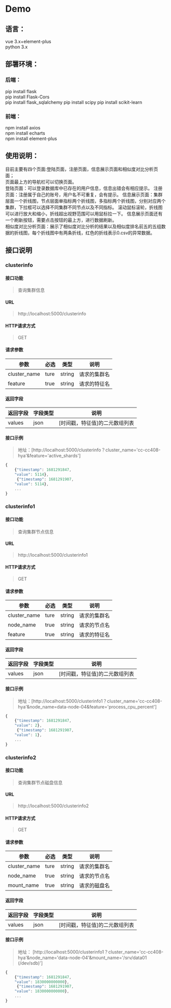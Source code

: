 # Demo
## 语言：       
vue 3.x+element-plus  
python 3.x  
## 部署环境：    
### 后端：  
pip install flask  
pip install Flask-Cors  
pip install flask_sqlalchemy
pip install scipy
pip install scikit-learn
### 前端：   
npm install axios   
npm install echarts   
npm install element-plus 


## 使用说明：   
目前主要有四个页面:登陆页面，注册页面，信息展示页面和相似度对比分析页面；   
页面最上方的导航栏可以切换页面。   
登陆页面：可以登录数据库中已存在的用户信息，信息出错会有相应提示。
注册页面：注册属于自己的账号，用户名不可重复，会有提示。
信息展示页面：集群层面一个折线图，节点层面单指标两个折线图，多指标两个折线图，分别对应两个集群，下拉框可以选择不同集群不同节点以及不同指标。 
滚动鼠标滚轮，折线图可以进行放大和缩小，折线超出视野范围可以用鼠标拉一下。
信息展示页面还有一个刷新按钮，需要点击按钮的最上方，进行数据刷新。   
相似度对比分析页面：展示了相似度对比分析的结果以及相似度排名前五的五组数据的折线图，每个折线图中有两条折线，红色的折线表示0.csv的异常数据。   


## 接口说明
### clusterinfo
#### 接口功能
> 查询集群信息
#### URL
> http://localhost:5000/clusterinfo
#### HTTP请求方式
> GET
#### 请求参数
|参数|必选|类型|说明|
|----- |-------|-----|-----|
|cluster_name|ture|string|请求的集群名|
|feature    |true    |string   |请求的特征名|
#### 返回字段
|返回字段|字段类型|说明|
|-----|------|-----------------------------   |
|values  |json   |[时间戳，特征值]的二元数组列表   |
#### 接口示例
> 地址：[http://localhost:5000/clusterinfo？cluster_name='cc-cc408-hya'&feature='active_shards']
``` javascript
{
    {"timestamp": 1681291847,
    "value": 5114},
     {"timestamp": 1681291907,
    "value": 5114},
    ...
}
```
### clusterinfo1
#### 接口功能
> 查询集群节点信息
#### URL
> http://localhost:5000/clusterinfo1
#### HTTP请求方式
> GET
#### 请求参数
|参数|必选|类型|说明|
|-----  |-------|-----|-----                               |
|cluster_name    |ture    |string|请求的集群名                          |
|node_name    |true    |string   |请求的节点名|
|feature    |true    |string   |请求的特征名|
#### 返回字段
|返回字段|字段类型|说明                              |
|----   |------|-----------------------------   |
|values  |json   |[时间戳，特征值]的二元数组列表   |
#### 接口示例
> 地址：[http://localhost:5000/clusterinfo1？cluster_name='cc-cc408-hya'&node_name=data-node-04&feature='process_cpu_percent']
``` javascript
{
    {"timestamp": 1681291847,
    "value": 2},
     {"timestamp": 1681291907,
    "value": 1},
    ...
}
```
### clusterinfo2
#### 接口功能
> 查询集群节点磁盘信息
#### URL
> http://localhost:5000/clusterinfo2
#### HTTP请求方式
> GET
#### 请求参数
|参数|必选|类型|说明|
|-----  |-------|-----|-----                               |
|cluster_name    |ture    |string|请求的集群名                          |
|node_name    |true    |string   |请求的节点名|
|mount_name    |true    |string   |请求的磁盘名|
#### 返回字段
|返回字段|字段类型|说明 
|-----   |------|-----------------------------   |
|values  |json   |[时间戳，特征值]的二元数组列表   | 
#### 接口示例
> 地址：
[http://localhost:5000/clusterinfo1？cluster_name='cc-cc408-hya'&node_name='data-node-04'&mount_name='/srv/data01 (/dev/sdb)']
``` javascript
{
    {"timestamp": 1681291847,
    "value": 1830000000000},
     {"timestamp": 1681291907,
    "value": 1830000000000},
    ...
}
```




